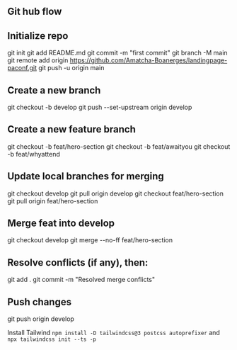 
## Git hub flow

## Initialize repo
git init
git add README.md
git commit -m "first commit"
git branch -M main
git remote add origin https://github.com/Amatcha-Boanerges/landingpage-paconf.git
git push -u origin main

## Create a new branch
git checkout -b develop 
git push --set-upstream origin develop

## Create a new feature branch
git checkout -b feat/hero-section 
git checkout -b feat/awaityou
git checkout -b feat/whyattend


## Update local branches for merging
git checkout develop
git pull origin develop
git checkout feat/hero-section
git pull origin feat/hero-section

## Merge feat into develop
git checkout develop
git merge --no-ff feat/hero-section

## Resolve conflicts (if any), then:
git add .
git commit -m "Resolved merge conflicts"

## Push changes
git push origin develop


Install Tailwind `npm install -D tailwindcss@3 postcss autoprefixer` and `npx tailwindcss init --ts -p`